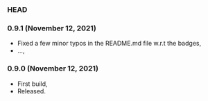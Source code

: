### HEAD

### 0.9.1 (November 12, 2021)

  * Fixed a few minor typos in the README.md file w.r.t the badges,
  * ...,


### 0.9.0 (November 12, 2021)

  * First build,
  * Released.
